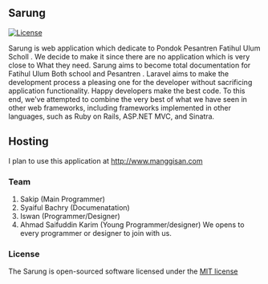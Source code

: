 ## Sarung
[![License](https://poser.pugx.org/laravel/framework/license.svg)](https://packagist.org/packages/laravel/framework)

Sarung is web application which dedicate to Pondok Pesantren Fatihul Ulum Scholl . We decide to make it since there are no application which is very close to 
What they need. 
Sarung aims to become total documentation for Fatihul Ulum Both school and Pesantren . 
Laravel aims to make the development process a pleasing one for the developer without sacrificing application functionality. Happy developers make the best code. To this end, we've attempted to combine the very best of what we have seen in other web frameworks, including frameworks implemented in other languages, such as Ruby on Rails, ASP.NET MVC, and Sinatra.

## Hosting
I plan to use this application at http://www.manggisan.com
### Team 
1. Sakip                                    (Main Programmer)
2. Syaiful Bachry                       (Documenatation)
3. Iswan                                    (Programmer/Designer)
4. Ahmad Saifuddin Karim        (Young Programmer/designer)
We opens to every programmer or designer to join with us.
### License
The Sarung  is open-sourced software licensed under the [MIT license](http://opensource.org/licenses/MIT)
